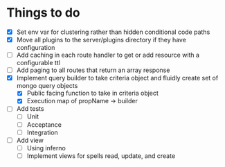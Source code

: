 # Things to do
- [x] Set env var for clustering rather than hidden conditional code paths
- [x] Move all plugins to the server/plugins directory if they have configuration
- [ ] Add caching in each route handler to get or add resource with a configurable ttl
- [ ] Add paging to all routes that return an array response
- [x] Implement query builder to take criteria object and fluidly create set of mongo query objects
  - [x] Public facing function to take in criteria object
  - [x] Execution map of propName -> builder
- [ ] Add tests
  - [ ] Unit
  - [ ] Acceptance
  - [ ] Integration
- [ ] Add view
  - [ ] Using inferno
  - [ ] Implement views for spells read, update, and create
